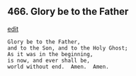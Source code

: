 
## 466.  Glory be to the Father
[edit](https://docs.google.com/document/d/1jxBe%2DHgyq0ka72jd0L9dlaJpTepI30o4/edit?mode=html)



    Glory be to the Father, 
    and to the Son, and to the Holy Ghost;
    As it was in the beginning,
    is now, and ever shall be,
    world without end.  Amen.  Amen.
